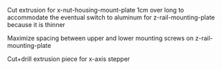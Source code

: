 Cut extrusion for x-nut-housing-mount-plate 1cm over long to accommodate the eventual switch to aluminum for z-rail-mounting-plate because it is thinner

Maximize spacing between upper and lower mounting screws on z-rail-mounting-plate

Cut+drill extrusion piece for x-axis stepper
